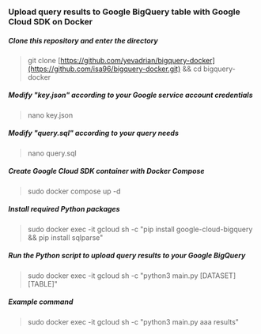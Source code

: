 ### Upload query results to Google BigQuery table with Google Cloud SDK on Docker

##### Clone this repository and enter the directory
> git clone [https://github.com/yevadrian/bigquery-docker](https://github.com/isa96/bigquery-docker.git) && cd bigquery-docker

##### Modify "key.json" according to your Google service account credentials
> nano key.json

##### Modify "query.sql" according to your query needs
> nano query.sql

##### Create Google Cloud SDK container with Docker Compose
> sudo docker compose up -d

##### Install required Python packages
> sudo docker exec -it gcloud sh -c "pip install google-cloud-bigquery && pip install sqlparse"

##### Run the Python script to upload query results to your Google BigQuery
> sudo docker exec -it gcloud sh -c "python3 main.py [DATASET] [TABLE]"

##### Example command
> sudo docker exec -it gcloud sh -c "python3 main.py aaa results"
